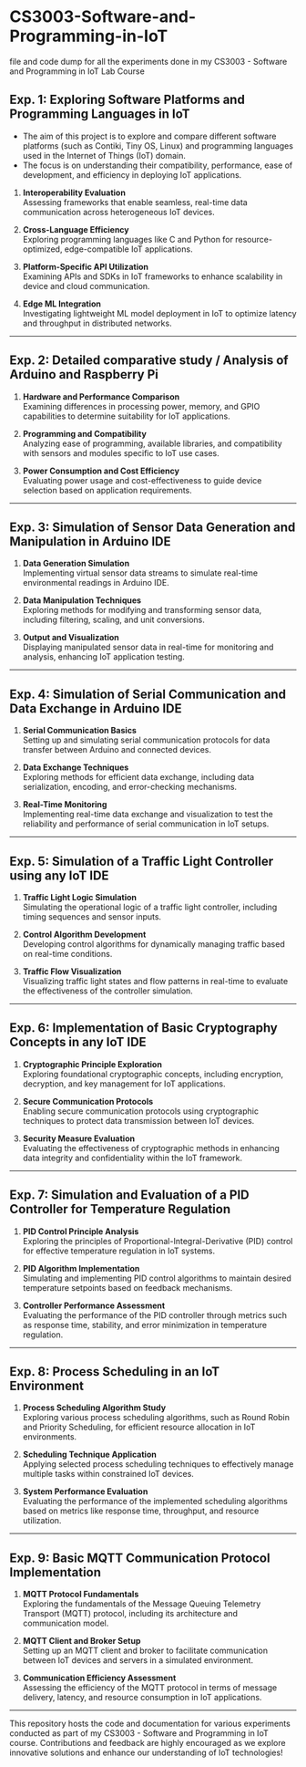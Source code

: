 # CS3003-Software-and-Programming-in-IoT
file and code dump for all the experiments done in my CS3003 - Software and Programming in IoT Lab Course

## Exp. 1: Exploring Software Platforms and Programming Languages in IoT
- The aim of this project is to explore and compare different software platforms (such as Contiki, Tiny OS, Linux) and programming languages used in the Internet of Things (IoT) domain. 
- The focus is on understanding their compatibility, performance, ease of development, and efficiency in deploying IoT applications.
  
1. **Interoperability Evaluation**  
   Assessing frameworks that enable seamless, real-time data communication across heterogeneous IoT devices.

2. **Cross-Language Efficiency**  
   Exploring programming languages like C and Python for resource-optimized, edge-compatible IoT applications.

3. **Platform-Specific API Utilization**  
   Examining APIs and SDKs in IoT frameworks to enhance scalability in device and cloud communication.

4. **Edge ML Integration**  
   Investigating lightweight ML model deployment in IoT to optimize latency and throughput in distributed networks.

---
## Exp. 2: Detailed comparative study / Analysis of Arduino and Raspberry Pi

1. **Hardware and Performance Comparison**  
   Examining differences in processing power, memory, and GPIO capabilities to determine suitability for IoT applications.

2. **Programming and Compatibility**  
   Analyzing ease of programming, available libraries, and compatibility with sensors and modules specific to IoT use cases.

3. **Power Consumption and Cost Efficiency**  
   Evaluating power usage and cost-effectiveness to guide device selection based on application requirements.
---
## Exp. 3: Simulation of Sensor Data Generation and Manipulation in Arduino IDE

1. **Data Generation Simulation**  
   Implementing virtual sensor data streams to simulate real-time environmental readings in Arduino IDE.

2. **Data Manipulation Techniques**  
   Exploring methods for modifying and transforming sensor data, including filtering, scaling, and unit conversions.

3. **Output and Visualization**  
   Displaying manipulated sensor data in real-time for monitoring and analysis, enhancing IoT application testing.
---
## Exp. 4: Simulation of Serial Communication and Data Exchange in Arduino IDE

1. **Serial Communication Basics**  
   Setting up and simulating serial communication protocols for data transfer between Arduino and connected devices.

2. **Data Exchange Techniques**  
   Exploring methods for efficient data exchange, including data serialization, encoding, and error-checking mechanisms.

3. **Real-Time Monitoring**  
   Implementing real-time data exchange and visualization to test the reliability and performance of serial communication in IoT setups.
---
## Exp. 5: Simulation of a Traffic Light Controller using any IoT IDE

1. **Traffic Light Logic Simulation**  
   Simulating the operational logic of a traffic light controller, including timing sequences and sensor inputs.

2. **Control Algorithm Development**  
   Developing control algorithms for dynamically managing traffic based on real-time conditions.

3. **Traffic Flow Visualization**  
   Visualizing traffic light states and flow patterns in real-time to evaluate the effectiveness of the controller simulation.
---

## Exp. 6: Implementation of Basic Cryptography Concepts in any IoT IDE

1. **Cryptographic Principle Exploration**  
   Exploring foundational cryptographic concepts, including encryption, decryption, and key management for IoT applications.

2. **Secure Communication Protocols**  
   Enabling secure communication protocols using cryptographic techniques to protect data transmission between IoT devices.

3. **Security Measure Evaluation**  
   Evaluating the effectiveness of cryptographic methods in enhancing data integrity and confidentiality within the IoT framework.
---

## Exp. 7: Simulation and Evaluation of a PID Controller for Temperature Regulation

1. **PID Control Principle Analysis**  
   Exploring the principles of Proportional-Integral-Derivative (PID) control for effective temperature regulation in IoT systems.

2. **PID Algorithm Implementation**  
   Simulating and implementing PID control algorithms to maintain desired temperature setpoints based on feedback mechanisms.

3. **Controller Performance Assessment**  
   Evaluating the performance of the PID controller through metrics such as response time, stability, and error minimization in temperature regulation.
---

## Exp. 8: Process Scheduling in an IoT Environment

1. **Process Scheduling Algorithm Study**  
   Exploring various process scheduling algorithms, such as Round Robin and Priority Scheduling, for efficient resource allocation in IoT environments.

2. **Scheduling Technique Application**  
   Applying selected process scheduling techniques to effectively manage multiple tasks within constrained IoT devices.

3. **System Performance Evaluation**  
   Evaluating the performance of the implemented scheduling algorithms based on metrics like response time, throughput, and resource utilization.
---

## Exp. 9: Basic MQTT Communication Protocol Implementation

1. **MQTT Protocol Fundamentals**  
   Exploring the fundamentals of the Message Queuing Telemetry Transport (MQTT) protocol, including its architecture and communication model.

2. **MQTT Client and Broker Setup**  
   Setting up an MQTT client and broker to facilitate communication between IoT devices and servers in a simulated environment.

3. **Communication Efficiency Assessment**  
   Assessing the efficiency of the MQTT protocol in terms of message delivery, latency, and resource consumption in IoT applications.
---

This repository hosts the code and documentation for various experiments conducted as part of my CS3003 - Software and Programming in IoT course. Contributions and feedback are highly encouraged as we explore innovative solutions and enhance our understanding of IoT technologies!


